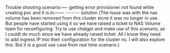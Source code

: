 Trouble shooting scenario:—- getting error provisioner not found while creating pvc and it is in:—— 
 ------- solution (The Issue was with the nas volume has been removed from this cluster sicne it was no longer in use. But people have started using it so we have raised a ticket to NAS Volume team for reconfiguring. Try to use chatgpt and make use of this scenario, as I couldt do much since we have already raised ticket. All I know they need to add ingress IP into their configuration for the cluster ns. I will also explore this. But it is a good use case from real time scenario.)
